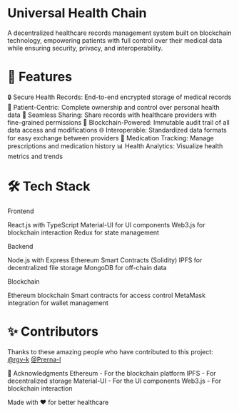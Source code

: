 # Universal Health Chain
A decentralized healthcare records management system built on blockchain technology, empowering patients with full control over their medical data while ensuring security, privacy, and interoperability.

# 🌟 Features

🔒 Secure Health Records: End-to-end encrypted storage of medical records
👤 Patient-Centric: Complete ownership and control over personal health data
🏥 Seamless Sharing: Share records with healthcare providers with fine-grained permissions
🔗 Blockchain-Powered: Immutable audit trail of all data access and modifications
🌐 Interoperable: Standardized data formats for easy exchange between providers
💊 Medication Tracking: Manage prescriptions and medication history
📊 Health Analytics: Visualize health metrics and trends

# 🛠️ Tech Stack

Frontend

React.js with TypeScript
Material-UI for UI components
Web3.js for blockchain interaction
Redux for state management

Backend

Node.js with Express
Ethereum Smart Contracts (Solidity)
IPFS for decentralized file storage
MongoDB for off-chain data

Blockchain

Ethereum blockchain
Smart contracts for access control
MetaMask integration for wallet management

# ✨ Contributors
Thanks to these amazing people who have contributed to this project:
[@rgv-k](https://githib.com/rgv-k)
[@Prerna-l](https://githib.com/Prerna-l)



🙏 Acknowledgments
Ethereum - For the blockchain platform
IPFS - For decentralized storage
Material-UI - For the UI components
Web3.js - For blockchain interaction


Made with ❤️ for better healthcare
